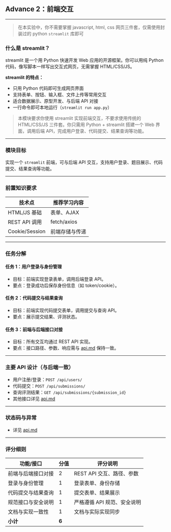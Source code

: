 ## Advance 2：前端交互

---

> 在本实验中，你不需要掌握 javascript, html, css 网页三件套，仅需使用封装过的 python `streamlit` 库即可

### 什么是 streamlit？

streamlit 是一个用 Python 快速开发 Web 应用的开源框架。你可以用纯 Python 代码，像写脚本一样写出交互式网页，无需掌握 HTML/CSS/JS。

**streamlit 的特点：**
- 只用 Python 代码即可生成网页界面
- 支持表单、按钮、输入框、文件上传等常用交互
- 适合数据展示、原型开发、与后端 API 对接
- 一行命令即可本地运行（`streamlit run app.py`）

> 本模块要求你使用 streamlit 实现前端交互，不要求使用传统的 HTML/CSS/JS 三件套。你只需用 Python + streamlit 搭建一个 Web 界面，调用后端 API，完成用户登录、代码提交、结果查询等功能。

---

### 模块目标

实现一个 `streamlit` 前端，可与后端 API 交互，支持用户登录、题目展示、代码提交、结果查询等功能。

---

### 前置知识要求

| 技术点         | 推荐学习内容           |
| -------------- | ---------------------- |
| HTML/JS 基础   | 表单、AJAX             |
| REST API 调用  | fetch/axios            |
| Cookie/Session | 前端存储与传递         |

---

### 任务分解

#### 任务 1：用户登录与身份管理
- 目标：前端实现登录表单，调用后端登录 API。
- 要点：登录成功后保存身份信息（如 token/cookie）。

#### 任务 2：代码提交与结果查询
- 目标：前端实现代码提交表单，调用提交与查询 API。
- 要点：展示提交结果、评测状态。

#### 任务 3：前端与后端接口对接
- 目标：所有交互均通过 REST API 实现。
- 要点：接口路径、参数、响应需与 [api.md](../api.md) 保持一致。

---

### 主要 API 设计（与后端一致）

- 用户注册/登录：`POST /api/users/`
- 代码提交：`POST /api/submissions/`
- 查询评测结果：`GET /api/submissions/{submission_id}`
- 其他接口详见 [api.md](../api.md)

---

### 状态码与异常
- 详见 [api.md](../api.md)

---

### 评分细则

| 功能/接口                | 分值 | 评分说明                         |
|--------------------------|------|----------------------------------|
| 前端与后端接口对接       | 2    | REST API 交互、路径、参数         |
| 登录与身份管理           | 1    | 登录表单、身份存储                |
| 代码提交与结果查询       | 1    | 提交表单、结果展示                |
| 规范接口与安全说明       | 1    | 严格遵循 API 规范、安全说明        |
| 文档与实现一致性         | 1    | 文档与实际实现同步                |
| **小计**                 | **6**|                                  |